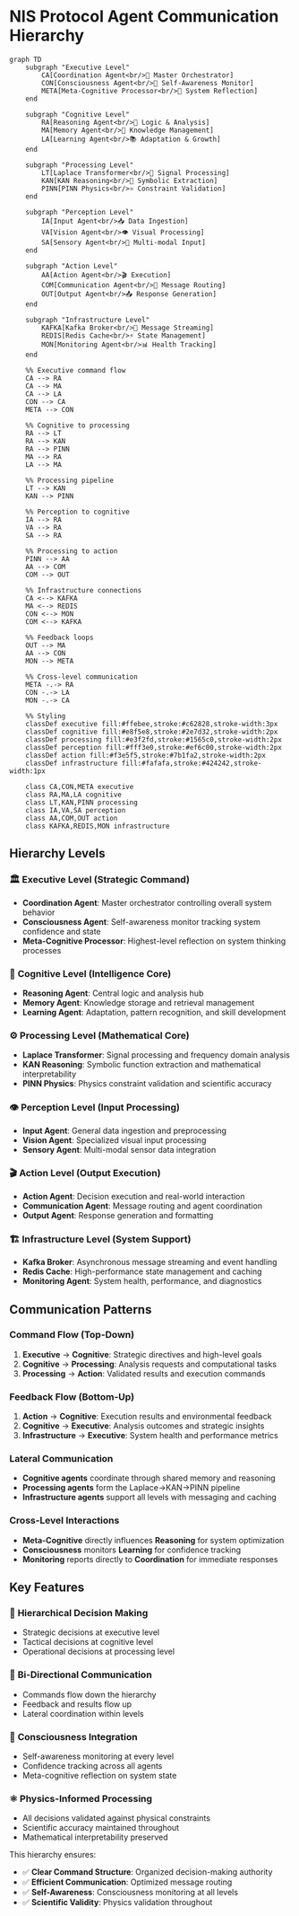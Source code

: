 # NIS Protocol Agent Communication Hierarchy

```mermaid
graph TD
    subgraph "Executive Level"
        CA[Coordination Agent<br/>🎯 Master Orchestrator]
        CON[Consciousness Agent<br/>💭 Self-Awareness Monitor]
        META[Meta-Cognitive Processor<br/>🧠 System Reflection]
    end
    
    subgraph "Cognitive Level"
        RA[Reasoning Agent<br/>🤔 Logic & Analysis]
        MA[Memory Agent<br/>💾 Knowledge Management]
        LA[Learning Agent<br/>📚 Adaptation & Growth]
    end
    
    subgraph "Processing Level"
        LT[Laplace Transformer<br/>🌊 Signal Processing]
        KAN[KAN Reasoning<br/>🔣 Symbolic Extraction]
        PINN[PINN Physics<br/>⚛️ Constraint Validation]
    end
    
    subgraph "Perception Level"
        IA[Input Agent<br/>📥 Data Ingestion]
        VA[Vision Agent<br/>👁️ Visual Processing]
        SA[Sensory Agent<br/>🔬 Multi-modal Input]
    end
    
    subgraph "Action Level"
        AA[Action Agent<br/>🎬 Execution]
        COM[Communication Agent<br/>📡 Message Routing]
        OUT[Output Agent<br/>📤 Response Generation]
    end
    
    subgraph "Infrastructure Level"
        KAFKA[Kafka Broker<br/>📨 Message Streaming]
        REDIS[Redis Cache<br/>⚡ State Management]
        MON[Monitoring Agent<br/>📊 Health Tracking]
    end
    
    %% Executive command flow
    CA --> RA
    CA --> MA
    CA --> LA
    CON --> CA
    META --> CON
    
    %% Cognitive to processing
    RA --> LT
    RA --> KAN
    RA --> PINN
    MA --> RA
    LA --> MA
    
    %% Processing pipeline
    LT --> KAN
    KAN --> PINN
    
    %% Perception to cognitive
    IA --> RA
    VA --> RA
    SA --> RA
    
    %% Processing to action
    PINN --> AA
    AA --> COM
    COM --> OUT
    
    %% Infrastructure connections
    CA <--> KAFKA
    MA <--> REDIS
    CON <--> MON
    COM <--> KAFKA
    
    %% Feedback loops
    OUT --> MA
    AA --> CON
    MON --> META
    
    %% Cross-level communication
    META -.-> RA
    CON -.-> LA
    MON -.-> CA
    
    %% Styling
    classDef executive fill:#ffebee,stroke:#c62828,stroke-width:3px
    classDef cognitive fill:#e8f5e8,stroke:#2e7d32,stroke-width:2px
    classDef processing fill:#e3f2fd,stroke:#1565c0,stroke-width:2px
    classDef perception fill:#fff3e0,stroke:#ef6c00,stroke-width:2px
    classDef action fill:#f3e5f5,stroke:#7b1fa2,stroke-width:2px
    classDef infrastructure fill:#fafafa,stroke:#424242,stroke-width:1px
    
    class CA,CON,META executive
    class RA,MA,LA cognitive
    class LT,KAN,PINN processing
    class IA,VA,SA perception
    class AA,COM,OUT action
    class KAFKA,REDIS,MON infrastructure
```

## Hierarchy Levels

### 🏛️ **Executive Level** (Strategic Command)
- **Coordination Agent**: Master orchestrator controlling overall system behavior
- **Consciousness Agent**: Self-awareness monitor tracking system confidence and state
- **Meta-Cognitive Processor**: Highest-level reflection on system thinking processes

### 🧠 **Cognitive Level** (Intelligence Core)
- **Reasoning Agent**: Central logic and analysis hub
- **Memory Agent**: Knowledge storage and retrieval management
- **Learning Agent**: Adaptation, pattern recognition, and skill development

### ⚙️ **Processing Level** (Mathematical Core)
- **Laplace Transformer**: Signal processing and frequency domain analysis
- **KAN Reasoning**: Symbolic function extraction and mathematical interpretability
- **PINN Physics**: Physics constraint validation and scientific accuracy

### 👁️ **Perception Level** (Input Processing)
- **Input Agent**: General data ingestion and preprocessing
- **Vision Agent**: Specialized visual input processing
- **Sensory Agent**: Multi-modal sensor data integration

### 🎬 **Action Level** (Output Execution)
- **Action Agent**: Decision execution and real-world interaction
- **Communication Agent**: Message routing and agent coordination
- **Output Agent**: Response generation and formatting

### 🏗️ **Infrastructure Level** (System Support)
- **Kafka Broker**: Asynchronous message streaming and event handling
- **Redis Cache**: High-performance state management and caching
- **Monitoring Agent**: System health, performance, and diagnostics

## Communication Patterns

### **Command Flow** (Top-Down)
1. **Executive** → **Cognitive**: Strategic directives and high-level goals
2. **Cognitive** → **Processing**: Analysis requests and computational tasks
3. **Processing** → **Action**: Validated results and execution commands

### **Feedback Flow** (Bottom-Up)
1. **Action** → **Cognitive**: Execution results and environmental feedback
2. **Cognitive** → **Executive**: Analysis outcomes and strategic insights
3. **Infrastructure** → **Executive**: System health and performance metrics

### **Lateral Communication**
- **Cognitive agents** coordinate through shared memory and reasoning
- **Processing agents** form the Laplace→KAN→PINN pipeline
- **Infrastructure agents** support all levels with messaging and caching

### **Cross-Level Interactions**
- **Meta-Cognitive** directly influences **Reasoning** for system optimization
- **Consciousness** monitors **Learning** for confidence tracking
- **Monitoring** reports directly to **Coordination** for immediate responses

## Key Features

### 🎯 **Hierarchical Decision Making**
- Strategic decisions at executive level
- Tactical decisions at cognitive level
- Operational decisions at processing level

### 🔄 **Bi-Directional Communication**
- Commands flow down the hierarchy
- Feedback and results flow up
- Lateral coordination within levels

### 💭 **Consciousness Integration**
- Self-awareness monitoring at every level
- Confidence tracking across all agents
- Meta-cognitive reflection on system state

### ⚛️ **Physics-Informed Processing**
- All decisions validated against physical constraints
- Scientific accuracy maintained throughout
- Mathematical interpretability preserved

This hierarchy ensures:
- ✅ **Clear Command Structure**: Organized decision-making authority
- ✅ **Efficient Communication**: Optimized message routing
- ✅ **Self-Awareness**: Consciousness monitoring at all levels
- ✅ **Scientific Validity**: Physics validation throughout 